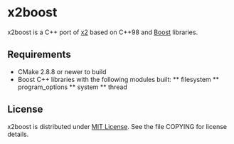 x2boost
=======

x2boost is a C++ port of [x2](https://github.com/jaykang920/x2) based on C++98
and [Boost](http://www.boost.org/) libraries.

Requirements
------------

* CMake 2.8.8 or newer to build
* Boost C++ libraries with the following modules built:
** filesystem
** program_options
** system
** thread

License
-------

x2boost is distributed under [MIT License](http://opensource.org/licenses/MIT).
See the file COPYING for license details.